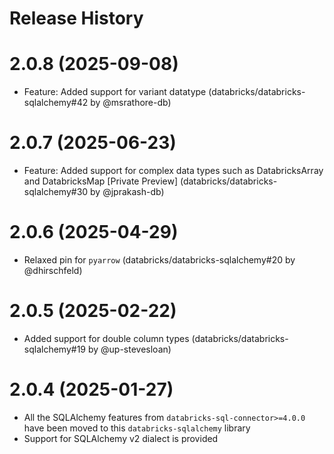 # Release History

# 2.0.8 (2025-09-08)

- Feature: Added support for variant datatype (databricks/databricks-sqlalchemy#42 by @msrathore-db)

# 2.0.7 (2025-06-23)

- Feature: Added support for complex data types such as DatabricksArray and DatabricksMap [Private Preview] (databricks/databricks-sqlalchemy#30 by @jprakash-db)

# 2.0.6 (2025-04-29)

- Relaxed pin for `pyarrow` (databricks/databricks-sqlalchemy#20 by @dhirschfeld)

# 2.0.5 (2025-02-22)

- Added support for double column types (databricks/databricks-sqlalchemy#19 by @up-stevesloan)

# 2.0.4 (2025-01-27)

- All the SQLAlchemy features from `databricks-sql-connector>=4.0.0` have been moved to this `databricks-sqlalchemy` library
- Support for SQLAlchemy v2 dialect is provided
